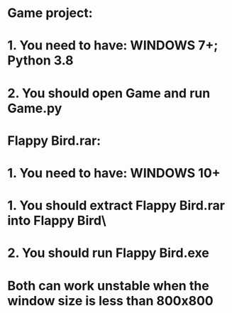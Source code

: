 # Game project:
# 1. You need to have: WINDOWS 7+; Python 3.8
# 2. You should open Game and run Game.py
#
# Flappy Bird.rar:
# 1. You need to have: WINDOWS 10+
# 1. You should extract Flappy Bird.rar into Flappy Bird\
# 2. You should run Flappy Bird.exe
#
# Both can work unstable when the window size is less than 800x800
